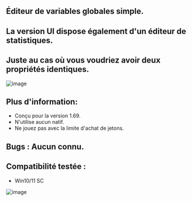 ## Éditeur de variables globales simple.
## La version UI dispose également d'un éditeur de statistiques.
## Juste au cas où vous voudriez avoir deux propriétés identiques.

![image](https://github.com/ynessao/GTAH3X/assets/171420635/588cbe4f-d4f5-471a-8b7c-81cfff73f82a)

## Plus d'information:
- Conçu pour la version 1.69.
- N'utilise aucun natif.
- Ne jouez pas avec la limite d'achat de jetons.
## Bugs : Aucun connu.
## Compatibilité testée :
- Win10/11 SC

![image](https://github.com/ynessao/GTAH3X/assets/171420635/bdc3869a-af27-4532-9785-32c32c33c6eb)

